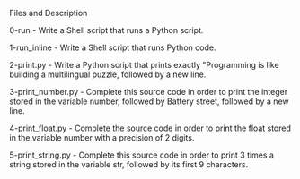 Files and Description

0-run - Write a Shell script that runs a Python script.

1-run_inline - Write a Shell script that runs Python code.

2-print.py - Write a Python script that prints exactly "Programming is like building a multilingual puzzle, followed by a new line.

3-print_number.py - Complete this source code in order to print the integer stored in the variable number, followed by Battery street, followed by a new line.

4-print_float.py - Complete the source code in order to print the float stored in the variable number with a precision of 2 digits.

5-print_string.py - Complete this source code in order to print 3 times a string stored in the variable str, followed by its first 9 characters.
